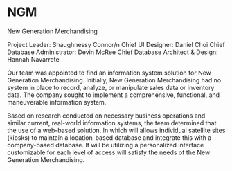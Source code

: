 # NGM
New Generation Merchandising

Project Leader: Shaughnessy Connor/n
Chief UI Designer: Daniel Choi 
Chief Database Administrator: Devin McRee
Chief Database Architect & Design: Hannah Navarrete

Our team was appointed to find an information system solution for New Generation Merchandising. 
Initially, New Generation Merchandising had no system in place to record, analyze, or manipulate sales data or inventory data. 
The company sought to implement a comprehensive, functional, and maneuverable information system. 	

Based on research conducted on necessary business operations and similar current, real-world information systems, 
the team determined that the use of a web-based solution. In which will allows individual satellite sites (kiosks) to maintain a location-based 
database and integrate this with a company-based database. It will be utilizing a personalized interface customizable for each level of access will 
satisfy the needs of the New Generation Merchandising.
